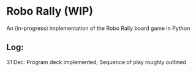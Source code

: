 Robo Rally (WIP)
================

An (in-progress) implementation of the Robo Rally board game in Python


Log:
----

31 Dec: Program deck implemented; Sequence of play roughly outlined
